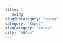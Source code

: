 ```yaml
---
title: |
   Swing
slugSubcategory: "swing"
category: "Χορός"
slugCategory: "xoros"
city: "Αθήνα"
---
```


